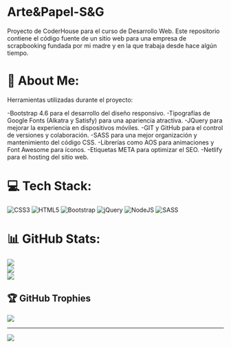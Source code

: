 # Arte&Papel-S&G
Proyecto de CoderHouse para el curso de Desarrollo Web.
Este repositorio contiene el código fuente de un sitio web para una empresa de scrapbooking fundada por mi madre y en la que trabaja desde hace algún tiempo.
# 💫 About Me:
Herramientas utilizadas durante el proyecto:

-Bootstrap 4.6 para el desarrollo del diseño responsivo.
-Tipografías de Google Fonts (Alkatra y Satisfy) para una apariencia atractiva.
-JQuery para mejorar la experiencia en dispositivos móviles.
-GIT y GitHub para el control de versiones y colaboración.
-SASS para una mejor organización y mantenimiento del código CSS.
-Librerías como AOS para animaciones y Font Awesome para íconos.
-Etiquetas META para optimizar el SEO.
-Netlify para el hosting del sitio web.

# 💻 Tech Stack:
![CSS3](https://img.shields.io/badge/css3-%231572B6.svg?style=for-the-badge&logo=css3&logoColor=white) ![HTML5](https://img.shields.io/badge/html5-%23E34F26.svg?style=for-the-badge&logo=html5&logoColor=white) ![Bootstrap](https://img.shields.io/badge/bootstrap-%23563D7C.svg?style=for-the-badge&logo=bootstrap&logoColor=white) ![jQuery](https://img.shields.io/badge/jquery-%230769AD.svg?style=for-the-badge&logo=jquery&logoColor=white) ![NodeJS](https://img.shields.io/badge/node.js-6DA55F?style=for-the-badge&logo=node.js&logoColor=white) ![SASS](https://img.shields.io/badge/SASS-hotpink.svg?style=for-the-badge&logo=SASS&logoColor=white)
# 📊 GitHub Stats:
![](https://github-readme-stats.vercel.app/api?username=DiegoG379&theme=dark&hide_border=false&include_all_commits=false&count_private=false)<br/>
![](https://github-readme-streak-stats.herokuapp.com/?user=DiegoG379&theme=dark&hide_border=false)<br/>
![](https://github-readme-stats.vercel.app/api/top-langs/?username=DiegoG379&theme=dark&hide_border=false&include_all_commits=false&count_private=false&layout=compact)

## 🏆 GitHub Trophies
![](https://github-profile-trophy.vercel.app/?username=DiegoG379&theme=radical&no-frame=false&no-bg=true&margin-w=4)

---
[![](https://visitcount.itsvg.in/api?id=DiegoG379&icon=0&color=0)](https://visitcount.itsvg.in)

<!-- Proudly created with GPRM ( https://gprm.itsvg.in ) -->
